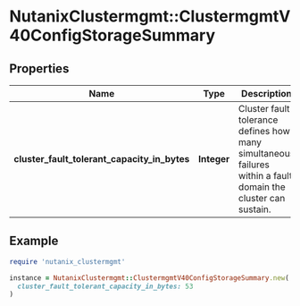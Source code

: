 # NutanixClustermgmt::ClustermgmtV40ConfigStorageSummary

## Properties

| Name | Type | Description | Notes |
| ---- | ---- | ----------- | ----- |
| **cluster_fault_tolerant_capacity_in_bytes** | **Integer** | Cluster fault tolerance defines how many simultaneous failures within a fault domain the cluster can sustain. | [optional][readonly] |

## Example

```ruby
require 'nutanix_clustermgmt'

instance = NutanixClustermgmt::ClustermgmtV40ConfigStorageSummary.new(
  cluster_fault_tolerant_capacity_in_bytes: 53
)
```

